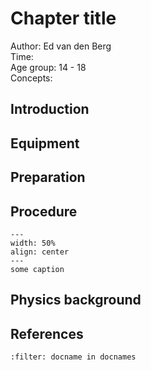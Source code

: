 

# Chapter title


Author:  Ed van den Berg   \
Time:	  	\
Age group:	14 - 18\
Concepts:	

## Introduction

## Equipment

## Preparation

## Procedure

```{figure} demo02_figure2.JPG
---
width: 50%
align: center
---
some caption
```

## Physics background


## References
```{bibliography}
:filter: docname in docnames
```